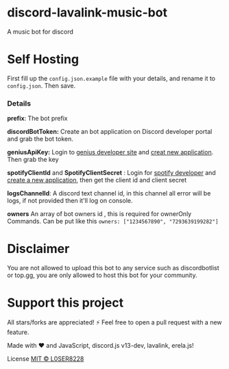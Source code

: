 # discord-lavalink-music-bot
A music bot for discord

# Self Hosting
First fill up the `config.json.example` file with your details, and rename it to `config.json`. Then save.
### Details
**prefix**: The bot prefix

**discordBotToken:** Create an bot application on Discord developer portal and grab the bot token.

**geniusApiKey:** Login to [genius developer site](https://genius.com/developers) and [creat new application](https://genius.com/api-clients/new). Then grab the key 

**spotifyClientId** and **SpotifyClientSecret** : Login for [spotify developer](https://developer.spotify.com/dashboard/login) and [create a new application](https://developer.spotify.com/dashboard/applications), then get the client id and client secret

**logsChannelId**: A discord text channel id, in this channel all error will be logs, if not provided then it'll log on console.

**owners** An array of bot owners id , this is required for ownerOnly Commands. Can be put like this `owners: ["1234567890", "7293639199282"]`

# Disclaimer
You are not allowed to upload this bot to any service such as discordbotlist or top.gg, you are only allowed to host this bot for your community.

# Support this project
All stars/forks are appreciated! ⚡
Feel free to open a pull request with a new feature.

Made with ❤️ and JavaScript, discord.js v13-dev, lavalink, erela.js!

License
[MIT © L0SER8228](./LICENSE)
